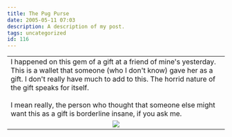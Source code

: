 ```yaml
---
title: The Pug Purse
date: 2005-05-11 07:03
description: A description of my post.
tags: uncategorized
id: 116
---
```

<table><tr><td>I happened on this gem of a gift at a friend of mine's yesterday.  This is a wallet that someone (who I don't know) gave her as a gift.  I don't really have much to add to this.  The horrid nature of the gift speaks for itself.<br><br>I mean really, the person who thought that someone else might want this as a gift is borderline insane, if you ask me.</td></tr><tr><td align=center><skinny:nohome><img align="center" src="/img/pugpurse.jpg"></skinny:nohome></td></tr></table>
